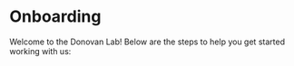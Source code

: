 # Onboarding

Welcome to the Donovan Lab! Below are the steps to help you get started working with us:
